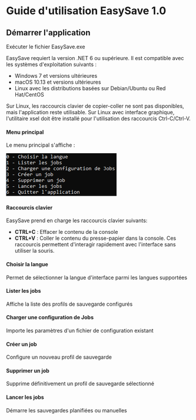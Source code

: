 # Guide d'utilisation EasySave 1.0

## Démarrer l'application

Exécuter le fichier EasySave.exe

EasySave requiert la version .NET 6 ou supérieure. Il est compatible avec les systèmes d'exploitation suivants :

- Windows 7 et versions ultérieures
- macOS 10.13 et versions ultérieures
- Linux avec les distributions basées sur Debian/Ubuntu ou Red Hat/CentOS

Sur Linux, les raccourcis clavier de copier-coller ne sont pas disponibles, mais l'application reste utilisable. Sur Linux avec interface graphique, l'utilitaire xsel doit être installé pour l'utilisation des raccourcis Ctrl-C/Ctrl-V.

#### Menu principal

Le menu principal s'affiche :

![alt text](images/fr-menu.png)

#### Raccourcis clavier

EasySave prend en charge les raccourcis clavier suivants:

- **CTRL+C** : Effacer le contenu de la console
- **CTRL+V** : Coller le contenu du presse-papier dans la console.
  Ces raccourcis permettent d'interagir rapidement avec l'interface sans utiliser la souris.

#### Choisir la langue

Permet de sélectionner la langue d'interface parmi les langues supportées

#### Lister les jobs

Affiche la liste des profils de sauvegarde configurés

#### Charger une configuration de Jobs

Importe les paramètres d'un fichier de configuration existant

#### Créer un job

Configure un nouveau profil de sauvegarde

#### Supprimer un job

Supprime définitivement un profil de sauvegarde sélectionné

#### Lancer les jobs

Démarre les sauvegardes planifiées ou manuelles
